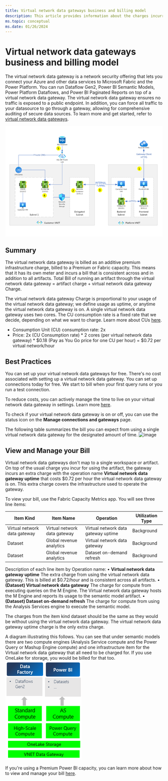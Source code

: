 ```yaml
---
title: Virtual network data gateways business and billing model
description: This article provides information about the charges incurred by use of the virtual network data gateway.
ms.topic: conceptual
ms.date: 01/26/2024
---
```


# Virtual network data gateways business and billing model
The virtual network data gateway is a network security offering that lets you connect your Azure and other data services to Microsoft Fabric and the Power Platform. You can run Dataflow Gen2, Power BI Semantic Models, Power Platform Dataflows, and Power BI Paginated Reports on top of a virtual network data gateway. The virtual network data gateway ensures no traffic is exposed to a public endpoint. In addition, you can force all traffic to your datasource to go through a gateway, allowing for comprehensive auditing of secure data sources. To learn more and get started, refer to [virtual network data gateways](overview.md).

![VNet data gateway architecture.](media/VNet-gateway-architecture-no-swift.png)

## Summary

The virtual network data gateway is billed as an additive premium infrastructure charge, billed to a Premium or Fabric capacity. This means that it has its own meter and incurs a bill that is consistent across and in addition to all artifacts. Total Bill of running an artifact through the virtual network data gateway = artifact charge + virtual network data gateway Charge.

The virtual network data gateway Charge is proportional to your usage of the virtual network data gateway; we define usage as uptime, or anytime the virtual network data gateway is on. A single virtual network data gateway uses two cores. The CU consumption rate is a fixed rate that we decide, depending on what we want to charge. Learn more about CUs [here](/fabric/enterprise/fabric-operations).

- Consumption Unit (CU) consumption rate: 2x
- Price: 2x (CU Consumption rate) * 2 cores (per virtual network data gateway) * $0.18 (Pay as You Go price for one CU per hour) = $0.72 per virtual network/hour

## Best Practices

You can set up your virtual network data gateways for free. There's no cost associated with setting up a virtual network data gateway. You can set up connections today for free. We start to bill when your first query runs or you run a test connection.

To reduce costs, you can actively manage the time to live on your virtual network data gateway in settings. Learn more [here](manage-data-gateways.md#manage-settings).

To check if your virtual network data gateway is on or off, you can use the status icon on the **Manage connections and gateways** page.

The following table summarizes the bill you can expect from using a single virtual network data gateway for the designated amount of time.
![image](https://github.com/MicrosoftDocs/data-integration-pr/assets/107279699/32a68141-f942-44bb-8fc8-238b0898c80c)

## View and Manage your Bill
Virtual network data gateways don't map to a single workspace or artifact. On top of the usual charge you incur for using the artifact, the gateway incurs an extra charge with the operation name **Virtual network data gateway uptime** that costs $0.72 per hour the virtual network data gateway is on. This extra charge covers the infrastructure used to operate the gateway. 

To view your bill, use the Fabric Capacity Metrics app. You will see three line items:

|Item Kind	|Item Name	|Operation |Utilization Type |
|-----------|-----------|----------|-----------------|
|Virtual network data gateway	|Virtual network data gateway |Virtual network data gateway uptime  |Background |
|Dataset 	|Global revenue analytics	|Virtual network data gateway	|Background |
|Dataset	|Global revenue analytics	|Dataset on-demand refresh	|Background |

Description of each line item by Operation name:
•	**Virtual network data gateway uptime** The extra charge from using the virtual network data gateway. This is billed at $0.72/hour and is consistent across all artifacts.
•	**(Dataset) Virtual network data gateway** The charge for compute from executing queries on the M Engine. The Virtual network data gateway hosts the M Engine and reports its usage to the semantic model artifact.
•	**(Dataset) Dataset on-demand refresh** The charge for compute from using the Analysis Services engine to execute the semantic model.

The charges from the item kind dataset should be the same as they would be without using the virtual network data gateway. The virtual network data gateway uptime charge is the only extra charge. 

A diagram illustrating this follows. You can see that under semantic models there are two compute engines (Analysis Service compute and the Power Query or Mashup Engine compute) and one infrastructure item for the Virtual network data gateway that all need to be charged for. If you use OneLake for storage, you would be billed for that too.
![Virtual network data gateway meters](media/vnet-business-model.png)

If you're using a Premium Power BI capacity, you can learn more about how to view and manage your bill [here](/power-bi/enterprise/service-admin-premium-manage#manage-capacity).
